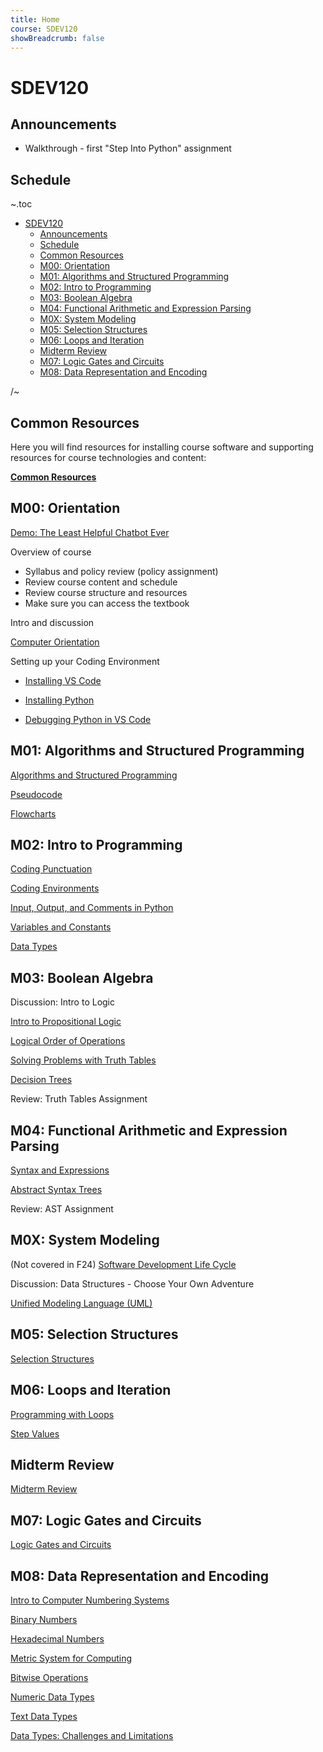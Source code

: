 ```yaml
---
title: Home
course: SDEV120
showBreadcrumb: false
---
```


# SDEV120

## Announcements

- Walkthrough - first "Step Into Python" assignment

## Schedule

~.toc

- [SDEV120](#sdev120)
  - [Announcements](#announcements)
  - [Schedule](#schedule)
  - [Common Resources](#common-resources)
  - [M00: Orientation](#m00-orientation)
  - [M01: Algorithms and Structured Programming](#m01-algorithms-and-structured-programming)
  - [M02: Intro to Programming](#m02-intro-to-programming)
  - [M03: Boolean Algebra](#m03-boolean-algebra)
  - [M04: Functional Arithmetic and Expression Parsing](#m04-functional-arithmetic-and-expression-parsing)
  - [M0X: System Modeling](#m0x-system-modeling)
  - [M05: Selection Structures](#m05-selection-structures)
  - [M06: Loops and Iteration](#m06-loops-and-iteration)
  - [Midterm Review](#midterm-review)
  - [M07: Logic Gates and Circuits](#m07-logic-gates-and-circuits)
  - [M08: Data Representation and Encoding](#m08-data-representation-and-encoding)

/~

## Common Resources

Here you will find resources for installing course software and supporting resources for course technologies and content:

**[Common Resources](../common/index.html)**

## M00: Orientation

[Demo: The Least Helpful Chatbot Ever](https://github.com/mpjovanovich/openai_playground/blob/main/custom_chatbot.py)

Overview of course

- Syllabus and policy review (policy assignment)
- Review course content and schedule
- Review course structure and resources
- Make sure you can access the textbook

Intro and discussion

[Computer Orientation](../common/computer_orientation.html?course=SDEV120)

Setting up your Coding Environment

- [Installing VS Code](../common/installing_vs_code.html?course=SDEV120)

- [Installing Python](../common/installing_python.html?course=SDEV120)

- [Debugging Python in VS Code](../common/vs_code_debugging.html?course=SDEV120)

## M01: Algorithms and Structured Programming

[Algorithms and Structured Programming](algorithms.html)

[Pseudocode](pseudocode.html)

[Flowcharts](flowcharts.html)

## M02: Intro to Programming

[Coding Punctuation](../common/coding_punctuation.html?course=SDEV120)

[Coding Environments](coding_environments.html)

[Input, Output, and Comments in Python](input_output_comments_python.html)

[Variables and Constants](variables_and_constants.html)

[Data Types](data_types.html)

## M03: Boolean Algebra

Discussion: Intro to Logic

<!--

SOLUTIONS:

Tips:

- Start by picking a character and assuming they're telling the truth.
- Eliminate roles as they are taken.
- If you hit a logical contradiction then try the next character, assuming that he/she is telling the truth.
- Continue until you find an answer without contradictions.

1)

Assume J = True

J = Kni, B = Spy, G = Kna

If you were to ask G, he would not actually tell you what he told you that he would tell you... he knows he's lying. So this answer is logically consistent.

2)

Assume B = T

J = Kna, B = Kni, G = Spy

3)

Assume Ely = T

Ely = Kni, B = Spy, Ell = Knave

-->

[Intro to Propositional Logic](intro_to_propositional_logic.html)

[Logical Order of Operations](logical_order_of_operations.html)

[Solving Problems with Truth Tables](solving_problems_with_truth_tables.html)

[Decision Trees](decision_tree.html)

Review: Truth Tables Assignment

## M04: Functional Arithmetic and Expression Parsing

[Syntax and Expressions](syntax_expressions.html)

[Abstract Syntax Trees](abstract_syntax_trees.html)

Review: AST Assignment

## M0X: System Modeling

(Not covered in F24) [Software Development Life Cycle](sdlc.html)

Discussion: Data Structures - Choose Your Own Adventure

[Unified Modeling Language (UML)](uml.html)

## M05: Selection Structures

[Selection Structures](selection.html)

## M06: Loops and Iteration

[Programming with Loops](programming_with_loops.html)

[Step Values](../SDEV140/step_values.html?course=SDEV120)

## Midterm Review

[Midterm Review](midterm_study_f24.html)

## M07: Logic Gates and Circuits

[Logic Gates and Circuits](logic_gates.html)

## M08: Data Representation and Encoding

[Intro to Computer Numbering Systems](intro_to_numbering_systems.html)

[Binary Numbers](binary.html)

[Hexadecimal Numbers](hexadecimal.html)

[Metric System for Computing](metric_system.html)

[Bitwise Operations](bitwise_operations.html)

[Numeric Data Types](numeric_data_types.html)

[Text Data Types](text_data_types.html)

[Data Types: Challenges and Limitations](data_types_challenges.html)

<!-- ## M10: Programming Paradigms

[Turing and Computability](turing_computability.html)

[Von Neumann Architecture](von_neumann.html)

[Evolution of Computing](evolution_of_computing.html)

[Evolution of Programming](evolution_of_programming.html) -->

<!-- ## Overflow Topics

[Overview of Artificial Intelligence](ai_overview.html) -->

<!-- ## Final Study

[Final Study Guide](final_study_guide.html) -->

<!--

TODO NEXT COURSE RUN

- Use autograded assignment for truth tables thing
- Quiz for function composition and function basics

-->
